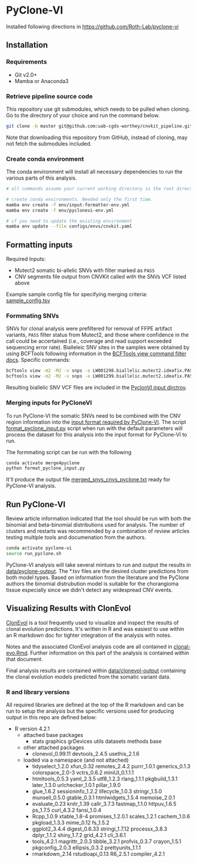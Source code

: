 # PyClone-VI

Installed following directions in https://github.com/Roth-Lab/pyclone-vi

## Installation

### Requirements

- Git v2.0+
- Mamba or Anaconda3

### Retrieve pipeline source code

This repository use git submodules, which needs to be pulled when cloning. Go to the directory of your choice and run
the command below.

```sh
git clone -b master git@github.com:uab-cgds-worthey/cnvkit_pipeline.git
```

Note that downloading this repository from GitHub, instead of cloning, may not fetch the submodules included.

### Create conda environment

The conda environment will install all necessary dependencies to run the various parts of this analysis.

```sh
# all commands assume your current working directory is the root directory of this repo

# create conda environments. Needed only the first time.
mamba env create -f env/input-formatter-env.yml
mamba env create -f env/pyclonevi-env.yml

# if you need to update the existing environment
mamba env update --file configs/envs/cnvkit.yaml
```

## Formatting inputs

Required Inputs:

- Mutect2 somatic bi-allelic SNVs with filter marked as `PASS`
- CNV segments file output from CNVKit called with the SNVs VCF listed above

Example sample config file for specifying merging criteria: [sample_config.tsv](.test/sample_config.tsv)

### Formmating SNVs

SNVs for clonal analysis were prefiltered for removal of FFPE artifact variants, `PASS` filter status from Mutect2, and
those where confidence in the call could be accertained (i.e., coverage and read support exceeded sequencing error
rate). Bialleleic SNV sites in the samples were obtained by using BCFTools following information in the
[BCFTools view command filter docs](https://samtools.github.io/bcftools/bcftools.html#view). Specific commands:

```sh
bcftools view -m2 -M2 -v snps -o LW001298.biallelic.mutect2.ideafix.PASS.hi-conf.vcf.gz LW001298.mutect2.ideafix.PASS.hi-conf.vcf.gz
bcftools view -m2 -M2 -v snps -o LW001299.biallelic.mutect2.ideafix.PASS.hi-conf.vcf.gz LW001299.mutect2.ideafix.PASS.hi-conf.vcf.gz
```

Resulting biallelic SNV VCF files are included in the [PyclonVI input dirctroy](data/pyclone-input).

### Merging inputs for PyCloneVI

To run PyClone-VI the somatic SNVs need to be combined with the CNV region information into the
[input format required by PyClone-VI](https://github.com/Roth-Lab/pyclone-vi/blob/master/README.md#input-format). The
script [format_pyclone_input.py](format_pyclone_input.py) script when run with the default parameters will process the
dataset for this analysis into the input format for PyClone-VI to run.

The formmating script can be run with the following

```sh
conda activate merge4pyclone
python format_pyclone_input.py
```

It'll produce the output file [merged_snvs_cnvs_pyclone.txt](data/pyclone-input/merged_snvs_cnvs_pyclone.txt) ready for
PyClone-VI analysis.

## Run PyClone-VI

Review article information indicated that the tool should be run with both the binomial and beta-binomial distributions
used for analysis. The number of clusters and restarts was recommended by a combination of review articles testing
multiple tools and documenation from the authors.

```sh
conda activate pyclone-vi
source run_pyclone.sh
```

PyClone-VI analysis will take several mintues to run and output the results in
[data/pyclone-output](data/pyclone-output). The \*.tsv files are the desired cluster predictions from both model types.
Based on information from the literature and the PyClone authors the binomial distrubution model is suitable for the
chorangioma tissue especially since we didn't detect any widespread CNV events.

## Visualizing Results with ClonEvol

[ClonEvol](https://github.com/hdng/clonevol) is a tool frequently used to visualize and inspect the results of clonal
evolution predictions. It's written in R and was easiest to use within an R markdown doc for tighter integration of the
analysis with notes.

Notes and the associated ClonEvol analysis code are all contained in [clonal-evo.Rmd](clonal-evo.Rmd). Further
information on this part of the analysis is contained within that document.

Final analysis results are contained within [data/clonevol-output](data/clonevol-output) containing the clonal evolution
models predicted from the somatic variant data.

### R and library versions

All required libraries are defined at the top of the R markdown and can be run to setup the analysis but the specific
versions used for producing output in this repo are defined below:

- R version 4.2.1
  - attached base packages
    - stats graphics grDevices utils datasets methods base
  - other attached packages
    - clonevol_0.99.11 devtools_2.4.5 usethis_2.1.6
  - loaded via a namespace (and not attached)
    - tidyselect_1.2.0 xfun_0.32 remotes_2.4.2 purrr_1.0.1 generics_0.1.3 colorspace_2.0-3 vctrs_0.6.2 miniUI_0.1.1.1
    - htmltools_0.5.3 yaml_2.3.5 utf8_1.2.3 rlang_1.1.1 pkgbuild_1.3.1 later_1.3.0 urlchecker_1.0.1 pillar_1.9.0
    - glue_1.6.2 sessioninfo_1.2.2 lifecycle_1.0.3 stringr_1.5.0 munsell_0.5.0 gtable_0.3.1 htmlwidgets_1.5.4
      memoise_2.0.1
    - evaluate_0.23 knitr_1.39 callr_3.7.3 fastmap_1.1.0 httpuv_1.6.5 ps_1.7.5 curl_4.3.2 fansi_1.0.4
    - Rcpp_1.0.9 xtable_1.8-4 promises_1.2.0.1 scales_1.2.1 cachem_1.0.6 pkgload_1.3.3 mime_0.12 fs_1.5.2
    - ggplot2_3.4.4 digest_0.6.33 stringi_1.7.12 processx_3.8.3 dplyr_1.1.2 shiny_1.7.2 grid_4.2.1 cli_3.6.1
    - tools_4.2.1 magrittr_2.0.3 tibble_3.2.1 profvis_0.3.7 crayon_1.5.1 pkgconfig_2.0.3 ellipsis_0.3.2
      prettyunits_1.1.1
    - rmarkdown_2.14 rstudioapi_0.13 R6_2.5.1 compiler_4.2.1
